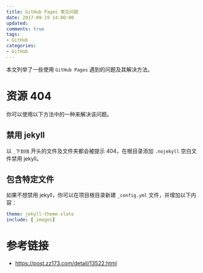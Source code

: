 ```yaml
---
title: GitHub Pages 常见问题
date: 2017-09-19 14:00:00
updated:
comments: true
tags:
- GitHub
categories:
- GitHub
---
```


本文列举了一些使用 `GitHub Pages` 遇到的问题及其解决方法。

<!--more-->

# 资源 404

你可以使用以下方法中的一种来解决该问题。

## 禁用 jekyll

以 `_下划线` 开头的文件及文件夹都会被提示 404，在根目录添加 `.nojekyll` 空白文件禁用 jekyll。

## 包含特定文件

如果不想禁用 jekyll，你可以在项目根目录新建 `_config.yml` 文件，并增加以下内容：

```yaml
theme: jekyll-theme-slate
include: [_images]
```

# 参考链接

* https://post.zz173.com/detail/13522.html
